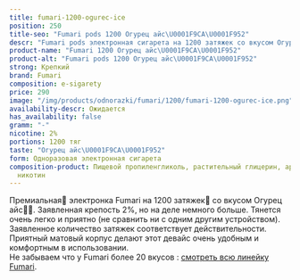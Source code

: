 ```yaml
---
title: fumari-1200-ogurec-ice
position: 250
title-seo: "Fumari pods 1200 Огурец айс\U0001F9CA\U0001F952"
descr: "Fumari pods электронная сигарета на 1200 затяжек со вкусом Огурец айс\U0001F9CA\U0001F952"
product-name: "Fumari 1200 Огурец айс\U0001F9CA\U0001F952"
product-alt: "Fumari pods 1200 Огурец айс\U0001F9CA\U0001F952"
strong: Крепкий
brand: Fumari
composition: e-sigarety
price: 290
image: "/img/products/odnorazki/fumari/1200/fumari-1200-ogurec-ice.png"
availability-descr: Ожидается
has_availability: false
gramm: "-"
nicotine: 2%
portions: 1200 тяг
taste: "Огурец айс\U0001F9CA\U0001F952"
form: Одноразовая электронная сигарета
composition-product: Пищевой пропиленгликоль, растительный глицерин, ароматизатор,
  никотин
---
```


Премиальная🥇 электронка Fumari на 1200 затяжек💨 со вкусом Огурец айс🧊🥒. Заявленная крепость 2%, но на деле немного больше. Тянется очень легко и приятно (не сравнить ни с одним другим устройством). Заявленное количество затяжек соответствует действительности. Приятный матовый корпус делают этот девайс очень удобным и комфортным в использовании.<br>
Не забываем что у Fumari более 20 вкусов : [смотреть всю линейку Fumari](/fumari).